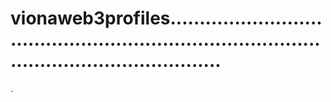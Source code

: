 # vionaweb3profiles...................................................................................................................
.
